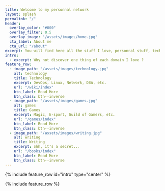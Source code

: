 ```yaml
---
title: Welcome to my personnal network
layout: splash
permalink: "/"
header:
  overlay_color: "#000"
  overlay_filter: 0.5
  overlay_image: "/assets/images/home.jpg"
  cta_label: About me
  cta_url: "/about"
excerpt: You will find here all the stuff I love, personnal stuff, technical stuff and so much more
intro:
  - excerpt: Why not discover one thing of each domain I love ?
feature_row:
  - image_path: "/assets/images/technology.jpg"
    alt: technology
    title: Technology
    excerpt: DevOps, Linux, Network, DBA, etc.
    url: "/wiki/index"
    btn_label: Read More
    btn_class: btn--inverse
  - image_path: "/assets/images/games.jpg"
    alt: games
    title: Games
    excerpt: Magic, E-sport, Guild of Gamers, etc.
    url: "/games/index"
    btn_label: Read More
    btn_class: btn--inverse
  - image_path: "/assets/images/writing.jpg"
    alt: writing
    title: Writing
    excerpt: Shh, it's a secret...
    url: "/books/index"
    btn_label: Read More
    btn_class: btn--inverse
---
```


{% include feature_row id="intro" type="center" %}

{% include feature_row %}
